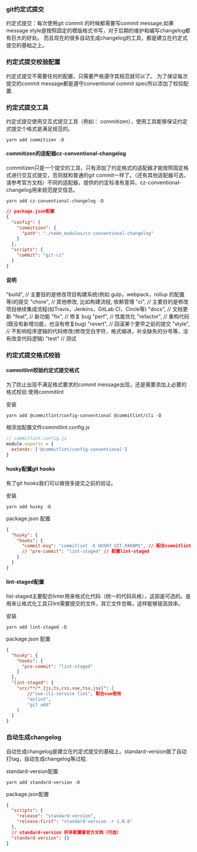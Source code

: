### git约定式提交

约定式提交：每次使用git commit 的时候都需要写commit message,如果message style是按照固定的模版格式书写，对于后期的维护和编写changelog都有巨大的好处。
而且现在的很多自动生成changelog的工具，都是建立在约定式提交的基础之上。

### 约定式提交校验配置

约定式提交不需要任何的配置，只需要严格遵守其规范就可以了。
为了保证每次提交的commit message都是遵守conventional commit spec所以添加了校验配置.

### 约定式提交工具
约定式提交使用交互式提交工具（例如： commitizen），使用工具能够保证约定式提交个格式是满足规范的。

```shell
yarn add commitizen -D
```


#### commitizen的适配器cz-conventional-changelog
commitizen只是一个提交的工具，只有添加了约定格式的适配器才能按照固定格式进行交互式提交，否则就和普通的git commit一样了。（还有其他适配器可选，请参考官方文档）不同的适配器，提供的约定标准有差异。cz-conventional-changelog用来规范提交信息。

```shell
yarn add cz-conventional-changelog -D
```

```json
// package.json配置
{
  "config": {
    "commitizen": {
      "path": "./node_modules/cz-conventional-changelog"
    }
  },
  "scripts": {
    "commit": "git-cz"
  }
}
```
 
#### 说明

"build", // 主要目的是修改项目构建系统(例如 gulp，webpack，rollup 的配置等)的提交
"chore", // 其他修改, 比如构建流程, 依赖管理
"ci", // 主要目的是修改项目继续集成流程(如Travis，Jenkins，GitLab CI，Circle等)
"docs", // 文档更新
"feat", // 新功能
"fix", // 修复 bug
"perf", // 性能优化
"refactor", // 重构代码(既没有新增功能，也没有修复bug)
"revert", // 回滚某个更早之前的提交
"style", // 不影响程序逻辑的代码修改(修改空白字符，格式缩进，补全缺失的分号等，没有改变代码逻辑)
"test" // 测试


### 约定式提交格式校验

#### commitlint校验约定式提交格式
为了防止出现不满足格式要求的commit message出现，还是需要添加上必要的格式校验.使用commitlint

安装
```shell
yarn add @commitlint/config-conventional @commitlint/cli -D

```

根添加配置文件commitlint.config.js
```js
// commitlint.config.js
module.exports = {
  extends: ['@commitlint/config-conventional']
}
```

#### husky配置git hooks

有了git hooks我们可以做很多提交之前的验证。

安装
```shell
yarn add husky -D
```

package.json 配置
```json
{
  "husky": {
    "hooks": {
      "commit-msg": "commitlint -E HUSKY_GIT_PARAMS", // 配合commitlint使用
      // "pre-commit": "lint-staged" // 配置lint-staged
    }
  }
}
```


#### lint-staged配置

list-staged主要配合linter用来格式化代码（统一的代码风格），这部是可选的。是用来让格式化工具只lint需要提交的文件，其它文件忽略，这样能够提高效率。

安装
```shell
yarn add lint-staged -D
```

package.json 配置
```json
{
  "husky": {
    "hooks": {
      "pre-commit": "lint-staged" 
    }
  },
  "lint-staged": {
    "src/**/*.{js,ts,css,vue,tsx,jsx}": [
        //"vue-cli-service lint", 配合vue使用
        "eslint",
        "git add"
    ]
  }
}
```

### 自动生成changelog
自动生成changelog是建立在约定式提交的基础上。standard-version做了自动打tag，自动生成changelog等过程.


standard-version配置
```shell
yarn add standard-version -D
```

package.json配置
```json
{
  "scripts": {
    "release": "standard-version",
    "release:first": "standard-version -r 1.0.0"
  },
  // standard-version 好多配置看官方文档（可选）
  "standard-version": {}
}
```

